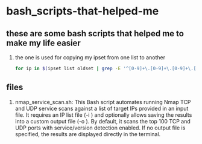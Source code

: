 # bash_scripts-that-helped-me

## these are some bash scripts that helped me to make my life easier

1. the one is used for copying my ipset from one list to another
   ```bash
   for ip in $(ipset list oldset | grep -E '^[0-9]+\.[0-9]+\.[0-9]+\.[0-9]+'); do ipset add newset $ip; done
   ```


## files

1. nmap_service_scan.sh: This Bash script automates running Nmap TCP and UDP service scans against a list of target IPs provided in an input file. It requires an IP list file (-i <file>) and optionally allows saving the results into a custom output file (-o <file>). By default, it scans the top 100 TCP and UDP ports with service/version detection enabled. If no output file is specified, the results are displayed directly in the terminal.
